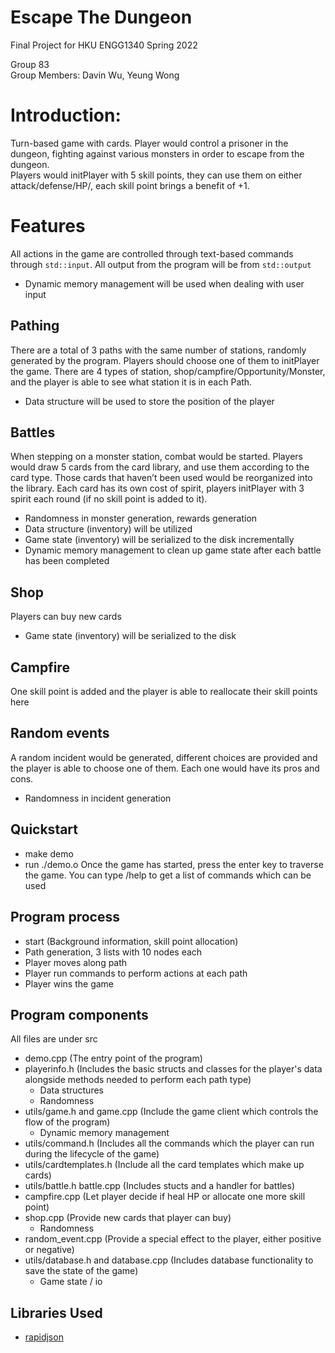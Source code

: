 # Escape The Dungeon 
Final Project for HKU ENGG1340 Spring 2022

Group 83 </br>
Group Members: Davin Wu, Yeung Wong

# Introduction:
Turn-based game with cards. Player would control a prisoner in the dungeon, fighting against various monsters in order to escape from the dungeon. </br>
Players would initPlayer with 5 skill points, they can use them on either attack/defense/HP/, each skill point brings a benefit of +1. </br>

# Features
All actions in the game are controlled through text-based commands through `std::input`. All output from the program will be from `std::output`
- Dynamic memory management will be used when dealing with user input 

## Pathing
There are a total of 3 paths with the same number of stations, randomly generated by the program. Players should choose one of them to initPlayer the game. There are 4 types of station, shop/campfire/Opportunity/Monster, and the player is able to see what station it is in each Path.
- Data structure will be used to store the position of the player

## Battles
When stepping on a monster station, combat would be started. Players would draw 5 cards from the card library, and use them according to the card type. Those cards that haven’t been used would be reorganized into the library. Each card has its own cost of spirit, players initPlayer with 3 spirit each round (if no skill point is added to it).
- Randomness in monster generation, rewards generation
- Data structure (inventory) will be utilized
- Game state (inventory) will be serialized to the disk incrementally
- Dynamic memory management to clean up game state after each battle has been completed

## Shop
Players can buy new cards
- Game state (inventory) will be serialized to the disk

## Campfire
One skill point is added and the player is able to reallocate their skill points here

## Random events
A random incident would be generated, different choices are provided and the player is able to choose one of them. Each one would have its pros and cons.
- Randomness in incident generation

## Quickstart
- make demo 
- run ./demo.o
Once the game has started, press the enter key to traverse the game.
You can type /help to get a list of commands which can be used

## Program process
- start (Background information, skill point allocation)
- Path generation, 3 lists with 10 nodes each
- Player moves along path
- Player run commands to perform actions at each path
- Player wins the game

## Program components
All files are under src
- demo.cpp (The entry point of the program)
- playerinfo.h (Includes the basic structs and classes for the player's data alongside methods needed to perform each path type)
  * Data structures
  * Randomness
- utils/game.h and game.cpp (Include the game client which controls the flow of the program)
  * Dynamic memory management
- utils/command.h (Includes all the commands which the player can run during the lifecycle of the game)
- utils/cardtemplates.h (Include all the card templates which make up cards)
- utils/battle.h battle.cpp (Includes stucts and a handler for battles)
- campfire.cpp (Let player decide if heal HP or allocate one more skill point)
- shop.cpp (Provide new cards that player can buy)
  * Randomness
- random_event.cpp (Provide a special effect to the player, either positive or negative)
- utils/database.h and database.cpp (Includes database functionality to save the state of the game)
  * Game state / io

## Libraries Used
- [rapidjson](https://github.com/Tencent/rapidjson)
